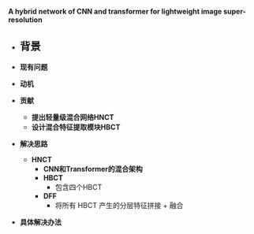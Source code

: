 **A hybrid network of CNN and transformer for lightweight image super-resolution**

- **背景**
  - 
- **现有问题**
- **动机**
- **贡献**

  - **提出轻量级混合网络HNCT**
  - **设计混合特征提取模块HBCT**
- **解决思路**
  - **HNCT**
    - **CNN和Transformer的混合架构**
    - **HBCT**
      - 包含四个HBCT
    - **DFF**
      - 将所有 HBCT 产生的分层特征拼接 + 融合
    
  
- **具体解决办法**